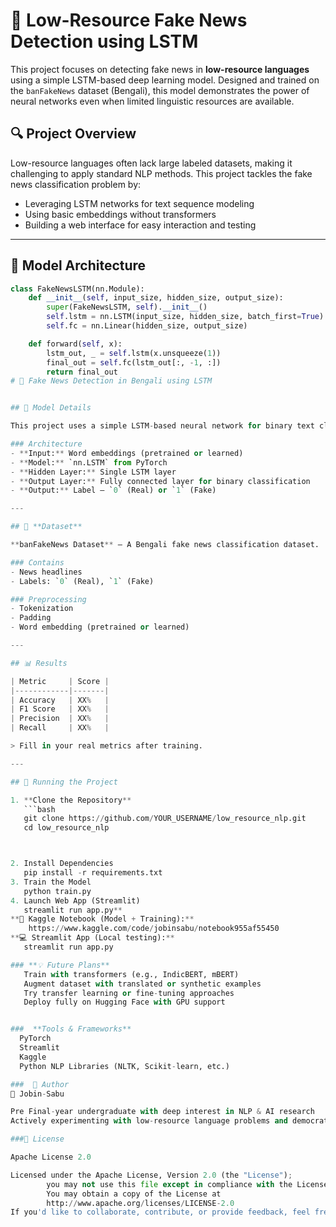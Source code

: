 # 📰 Low-Resource Fake News Detection using LSTM

This project focuses on detecting fake news in **low-resource languages** using a simple LSTM-based deep learning model. Designed and trained on the `banFakeNews` dataset (Bengali), this model demonstrates the power of neural networks even when limited linguistic resources are available.

## 🔍 Project Overview

Low-resource languages often lack large labeled datasets, making it challenging to apply standard NLP methods. This project tackles the fake news classification problem by:

- Leveraging LSTM networks for text sequence modeling
- Using basic embeddings without transformers
- Building a web interface for easy interaction and testing

---

## 🧠 Model Architecture

```python
class FakeNewsLSTM(nn.Module):
    def __init__(self, input_size, hidden_size, output_size):
        super(FakeNewsLSTM, self).__init__()
        self.lstm = nn.LSTM(input_size, hidden_size, batch_first=True)
        self.fc = nn.Linear(hidden_size, output_size)

    def forward(self, x):
        lstm_out, _ = self.lstm(x.unsqueeze(1))
        final_out = self.fc(lstm_out[:, -1, :])
        return final_out
# 🧠 Fake News Detection in Bengali using LSTM


## 📌 Model Details

This project uses a simple LSTM-based neural network for binary text classification.

### Architecture
- **Input:** Word embeddings (pretrained or learned)
- **Model:** `nn.LSTM` from PyTorch
- **Hidden Layer:** Single LSTM layer
- **Output Layer:** Fully connected layer for binary classification
- **Output:** Label — `0` (Real) or `1` (Fake)

---

## 📂 **Dataset**

**banFakeNews Dataset** – A Bengali fake news classification dataset.

### Contains
- News headlines  
- Labels: `0` (Real), `1` (Fake)

### Preprocessing
- Tokenization  
- Padding  
- Word embedding (pretrained or learned)

---

## 📊 Results

| Metric     | Score |
|------------|-------|
| Accuracy   | XX%   |
| F1 Score   | XX%   |
| Precision  | XX%   |
| Recall     | XX%   |

> Fill in your real metrics after training.

---

## 🚀 Running the Project

1. **Clone the Repository**
   ```bash
   git clone https://github.com/YOUR_USERNAME/low_resource_nlp.git
   cd low_resource_nlp



2. Install Dependencies
   pip install -r requirements.txt
3. Train the Model
   python train.py
4. Launch Web App (Streamlit)
   streamlit run app.py**
**📓 Kaggle Notebook (Model + Training):**
    https://www.kaggle.com/code/jobinsabu/notebook955af55450
**💻 Streamlit App (Local testing):**
   streamlit run app.py

### **💡 Future Plans**
   Train with transformers (e.g., IndicBERT, mBERT)
   Augment dataset with translated or synthetic examples
   Try transfer learning or fine-tuning approaches
   Deploy fully on Hugging Face with GPU support


###  **Tools & Frameworks**
  PyTorch
  Streamlit
  Kaggle
  Python NLP Libraries (NLTK, Scikit-learn, etc.)

###  🙋 Author
👤 Jobin-Sabu

Pre Final-year undergraduate with deep interest in NLP & AI research
Actively experimenting with low-resource language problems and democratizing AI access

###📜 License

Apache License 2.0

Licensed under the Apache License, Version 2.0 (the "License");
        you may not use this file except in compliance with the License.
        You may obtain a copy of the License at
        http://www.apache.org/licenses/LICENSE-2.0
If you'd like to collaborate, contribute, or provide feedback, feel free to open issues or reach out on GitHub!
